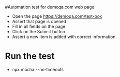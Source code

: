 #Automation test for demoqa.com web page 
+ Open the page https://demoqa.com/text-box
+ Assert that page is opened
+ Fill in all fields on the page
+ Click on the Submit button
+ Assert a new item is added with correct information

# Run the test
+ npx mocha --no-timeouts